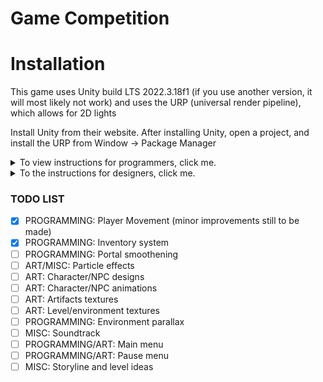 # Game Competition

# Installation
This game uses Unity build LTS 2022.3.18f1 (if you use another version, it will most likely not work)
and uses the URP (universal render pipeline), which allows for 2D lights

Install Unity from their website.
After installing Unity, open a project, and install the URP from Window -> Package Manager

<details>
  <summary>To view instructions for programmers, click me.</summary>
If you're one of the programmers on this project, make sure have C# installed.
If you're using Visual Studio (strongly recommended if you're just starting out with Unity), modify your build of Visual Studio to inculde Unity IntelliSense. 
If you're using Visual Studio Code and you have C# already installed, just install the Unity extension from the marketplace.

### Programming Naming Conventions
Classes will be named using PascalCase, for example:
```cs
public class DemoClass { }
```

Variables will be named using camelCase, for example:
```cs
private float demoVariable;
```

However, static variables will be named using PascalCalse, for example:
```cs
public static float DemoStaticVariable;
```
</details>

<details>
  <summary>To the instructions for designers, click me.</summary>
  Make sure you have any pixel-art software installed. We'll decide on an art-style and target resolution later.

  ### Uploading Art
  In the Assets folder, open the "Art" folder and upload art into the appropriate sub-folder, if it exists.
</details>

### TODO LIST
- [x] PROGRAMMING: Player Movement (minor improvements still to be made)
- [x] PROGRAMMING: Inventory system
- [ ] PROGRAMMING: Portal smoothening
- [ ] ART/MISC: Particle effects
- [ ] ART: Character/NPC designs
- [ ] ART: Character/NPC animations
- [ ] ART: Artifacts textures
- [ ] ART: Level/environment textures
- [ ] PROGRAMMING: Environment parallax
- [ ] MISC: Soundtrack
- [ ] PROGRAMMING/ART: Main menu
- [ ] PROGRAMMING/ART: Pause menu
- [ ] MISC: Storyline and level ideas
